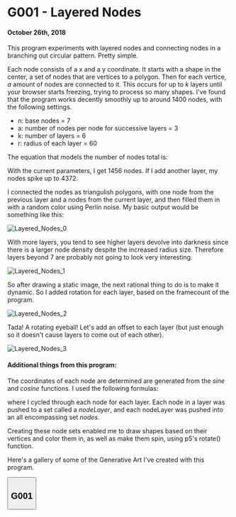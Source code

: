 <script src='https://cdnjs.cloudflare.com/ajax/libs/mathjax/2.7.5/latest.js?config=TeX-MML-AM_CHTML' async></script>

# G001 - Layered Nodes
#### October 26th, 2018

This program experiments with layered nodes and connecting nodes in a branching out circular pattern. Pretty simple.

Each node consists of a x and a y coordinate. It starts with a shape in the center, a set of nodes that are vertices to a polygon. Then for each vertice, <i>a</i> amount of nodes are connected to it. This occurs for up to <i>k</i> layers until your browser starts freezing, trying to process so many shapes. I've found that the program works decently smoothly up to around 1400 nodes, with the following settings.

 * n: base nodes = 7
 * a: number of nodes per node for successive layers = 3
 * k: number of layers = 6
 * r: radius of each layer = 60

The equation that models the number of nodes total is:

<script type="math/tex">\sum\limits_{i=1}^k n*a^{i-1}</script>

With the current parameters, I get 1456 nodes. If I add another layer, my nodes spike up to 4372.

I connected the nodes as triangulish polygons, with one node from the previous layer and a nodes from the current layer, and then filled them in with a random color using Perlin noise. My basic output would be something like this:

![Layered_Nodes_0](./layered_nodes/Layered_Nodes_0.PNG)

With more layers, you tend to see higher layers devolve into darkness since there is a larger node density despite the increased radius size. Therefore layers beyond 7 are probably not going to look very interesting.

![Layered_Nodes_1](./layered_nodes/Layered_Nodes_1.PNG)

So after drawing a static image, the next rational thing to do is to make it dynamic. So I added rotation for each layer, based on the framecount of the program.

![Layered_Nodes_2](./layered_nodes/Layered_Nodes_2.PNG)

Tada! A rotating eyeball! Let's add an offset to each layer (but just enough so it doesn't cause layers to come out of each other).

![Layered_Nodes_3](./layered_nodes/Layered_Nodes_3.PNG)

#### Additional things from this program:

The coordinates of each node are determined are generated from the *sine* and *cosine* functions. I used the following formulas:

<div align="center">
    <script type="math/tex">
        x=radius \times layer \times \cos{(\frac{2 \times \pi \times node}{Max Layer Nodes})}+xOffset
    </script>
</div>
<div align="center">
    <script style="align:center;" type="math/tex">
        y=radius \times layer \times \sin{(\frac{2 \times \pi \times node}{Max Layer Nodes})}+yOffset
    </script>
</div>

where I cycled through each node for each layer. Each node in a layer
was pushed to a set called a *nodeLayer*, and each nodeLayer was pushed into an all encompassing set *nodes*.

Creating these node sets enabled me to draw shapes based on their vertices and color them in, as well as make them spin, using p5's rotate() function.

Here's a gallery of some of the Generative Art I've created with this program.

<div class="flex-container">
    <section>
        <button class="accordion"><h2>G001</h2></button>
        <div id="G001Gallery" class="panel"></div>
        <script>
            let G001Container = document.getElementById("G001Gallery");
            let G001Pictures = ["png", "aligningMirors", "circleStructure", "eyeball", "mechanicalSun", "rotatingDrums"];
            for (let i = 1; i < G001Pictures.length; i++) {
                let src = "./layered_nodes/" + G001Pictures[i] + "." + G001Pictures[0];
                let img = new Image();
                img.src = src;
                G001Container.appendChild(img);
            }
        </script>
    </section>
</div>

<script src="res/gallery-expander.js"></script>

